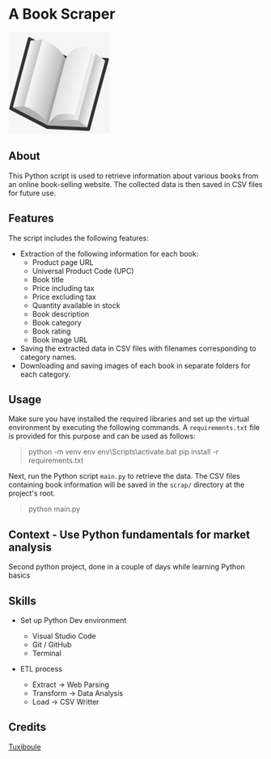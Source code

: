 # A Book Scraper
![](icon.png)

## About

This Python script is used to retrieve information about various books from an online book-selling website. 
The collected data is then saved in CSV files for future use.

## Features

The script includes the following features:
- Extraction of the following information for each book:
  - Product page URL
  - Universal Product Code (UPC)
  - Book title
  - Price including tax
  - Price excluding tax
  - Quantity available in stock
  - Book description
  - Book category
  - Book rating
  - Book image URL
- Saving the extracted data in CSV files with filenames corresponding to category names.
- Downloading and saving images of each book in separate folders for each category.

## Usage

Make sure you have installed the required libraries and set up the virtual environment by executing the following commands. A `requirements.txt` file is provided for this purpose and can be used as follows:


>python -m venv env
>env\Scripts\activate.bat
>pip install -r requirements.txt


Next, run the Python script `main.py` to retrieve the data. The CSV files containing book information will be saved in the `scrap/` directory at the project's root.

>python main.py

## Context - Use Python fundamentals for market analysis

Second python project, done in a couple of days while learning Python basics

## Skills

- Set up Python Dev environment
  - Visual Studio Code
  - Git / GitHub
  - Terminal
  
- ETL process
  - Extract -> Web Parsing
  - Transform -> Data Analysis
  - Load -> CSV Writter


## Credits
[Tuxiboule](https://github.com/Tuxiboule)

